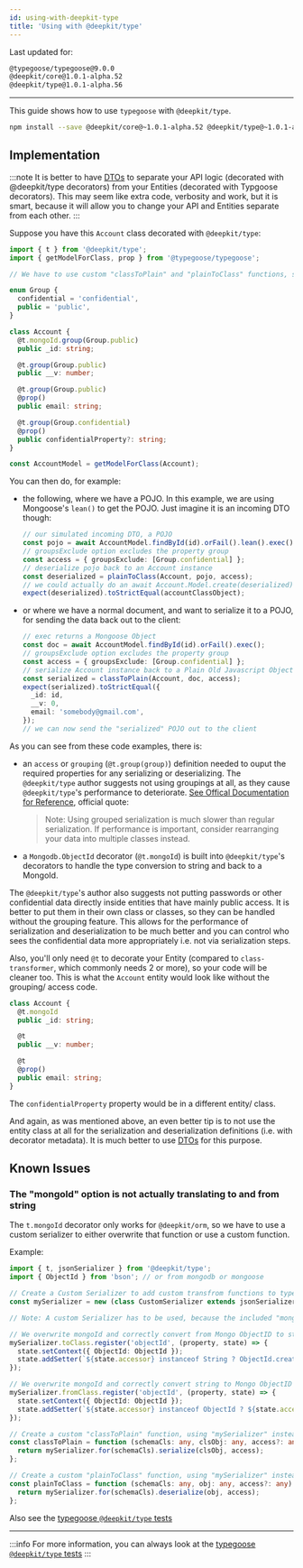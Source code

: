 ```yaml
---
id: using-with-deepkit-type
title: 'Using with @deepkit/type'
---
```


Last updated for:

```txt
@typegoose/typegoose@9.0.0
@deepkit/core@1.0.1-alpha.52
@deepkit/type@1.0.1-alpha.56
```

---

This guide shows how to use `typegoose` with `@deepkit/type`.

```bash npm2yarn
npm install --save @deepkit/core@~1.0.1-alpha.52 @deepkit/type@~1.0.1-alpha.56
```

## Implementation

:::note
It is better to have [DTOs](https://en.wikipedia.org/wiki/Data_transfer_object) to separate your API logic (decorated with @deepkit/type decorators) from your Entities (decorated with Typgoose decorators). This may seem like extra code, verbosity and work, but it is smart, because it will allow you to change your API and Entities separate from each other.
:::

Suppose you have this `Account` class decorated with `@deepkit/type`:

```ts
import { t } from '@deepkit/type';
import { getModelForClass, prop } from '@typegoose/typegoose';

// We have to use custom "classToPlain" and "plainToClass" functions, see "Known Issues" below

enum Group {
  confidential = 'confidential',
  public = 'public',
}

class Account {
  @t.mongoId.group(Group.public)
  public _id: string;

  @t.group(Group.public)
  public __v: number;

  @t.group(Group.public)
  @prop()
  public email: string;

  @t.group(Group.confidential)
  @prop()
  public confidentialProperty?: string;
}

const AccountModel = getModelForClass(Account);
```

You can then do, for example:

* the following, where we have a POJO. In this example, we are using Mongoose's `lean()` to get the POJO. Just imagine it is an incoming DTO though:

  ```ts
  // our simulated incoming DTO, a POJO
  const pojo = await AccountModel.findById(id).orFail().lean().exec();
  // groupsExclude option excludes the property group
  const access = { groupsExclude: [Group.confidential] };
  // deserialize pojo back to an Account instance
  const deserialized = plainToClass(Account, pojo, access);
  // we could actually do an await Account.Model.create(deserialized)
  expect(deserialized).toStrictEqual(accountClassObject);
  ```

* or where we have a normal document, and want to serialize it to a POJO, for sending the data back out to the client:

  ```ts
  // exec returns a Mongoose Object
  const doc = await AccountModel.findById(id).orFail().exec();
  // groupsExclude option excludes the property group
  const access = { groupsExclude: [Group.confidential] };
  // serialize Account instance back to a Plain Old Javascript Object
  const serialized = classToPlain(Account, doc, access);
  expect(serialized).toStrictEqual({
    _id: id,
    __v: 0,
    email: 'somebody@gmail.com',
  });
  // we can now send the "serialized" POJO out to the client
  ```

As you can see from these code examples, there is:

* an `access` or `grouping` (`@t.group(group)`) definition needed to ouput the required properties for any serializing or deserializing. The `@deepkit/type` author suggests not using groupings at all, as they cause `@deepkit/type`'s performance to deteriorate. [See Offical Documentation for Reference](https://deepkit.io/documentation/type/serialization#groups), official quote:
  >  Note: Using grouped serialization is much slower than regular serialization. If performance is important, consider rearranging your data into multiple classes instead.
* a `Mongodb.ObjectId` decorator (`@t.mongoId`) is built into `@deepkit/type`'s decorators to handle the type conversion to string and back to a MongoId.

The `@deepkit/type`'s author also suggests not putting passwords or other confidential data directly inside entities that have mainly public access. It is better to put them in their own class or classes, so they can be handled without the grouping feature. This allows for the performance of serialization and deserialization to be much better and you can control who sees the confidential data more appropriately i.e. not via serialization steps.

Also, you'll only need `@t` to decorate your Entity (compared to `class-transformer`, which commonly needs 2 or more), so your code will be cleaner too. This is what the `Account` entity would look like without the grouping/ access code.

```ts
class Account {
  @t.mongoId
  public _id: string;

  @t
  public __v: number;

  @t
  @prop()
  public email: string;
}
```

The `confidentialProperty` property would be in a different entity/ class.

And again, as was mentioned above, an even better tip is to not use the entity class at all for the serialization and deserialization definitions (i.e. with decorator metadata). It is much better to use [DTOs](https://en.wikipedia.org/wiki/Data_transfer_object) for this purpose.

## Known Issues

### The "mongoId" option is not actually translating to and from string

The `t.mongoId` decorator only works for `@deepkit/orm`, so we have to use a custom serializer to either overwrite that function or use a custom function.

Example:

```ts
import { t, jsonSerializer } from '@deepkit/type';
import { ObjectId } from 'bson'; // or from mongodb or mongoose

// Create a Custom Serializer to add custom transfrom functions to types
const mySerializer = new (class CustomSerializer extends jsonSerializer.fork('mySerializer') {})();

// Note: A custom Serializer has to be used, because the included "mongoId" "decorator" only works with "@deepkit/orm"

// We overwrite mongoId and correctly convert from Mongo ObjectID to string when deserializing
mySerializer.toClass.register('objectId', (property, state) => {
  state.setContext({ ObjectId: ObjectId });
  state.addSetter(`${state.accessor} instanceof String ? ObjectId.createFromHexString(${state.accessor}) : ${state.accessor}`);
});

// We overwrite mongoId and correctly convert string to Mongo ObjectID when serializing
mySerializer.fromClass.register('objectId', (property, state) => {
  state.setContext({ ObjectId: ObjectId });
  state.addSetter(`${state.accessor} instanceof ObjectId ? ${state.accessor}.toHexString() : ${state.accessor}`);
});

// Create a custom "classToPlain" function, using "mySerializer" instead of the function provided by "@deepkit/type"
const classToPlain = function (schemaCls: any, clsObj: any, access?: any) {
  return mySerializer.for(schemaCls).serialize(clsObj, access);
};

// Create a custom "plainToClass" function, using "mySerializer" instead of the function provided by "@deepkit/type"
const plainToClass = function (schemaCls: any, obj: any, access?: any) {
  return mySerializer.for(schemaCls).deserialize(obj, access);
};
```

Also see the [typegoose `@deepkit/type` tests](https://github.com/typegoose/typegoose/blob/master/test/tests/deepkitType.test.ts)

---

:::info
For more information, you can always look at the [typegoose `@deepkit/type` tests](https://github.com/typegoose/typegoose/blob/master/test/tests/deepkitType.test.ts)
:::
